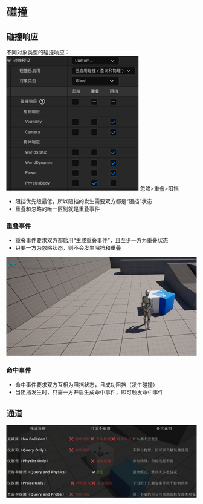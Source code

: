 # 碰撞

## 碰撞响应
不同对象类型的碰撞响应：
![alt text](image.png)
忽略>重叠>阻挡
- 阻挡优先级最低，所以阻挡的发生需要双方都是“阻挡”状态
- 重叠和忽略的唯一区别就是重叠事件

### 重叠事件
- 重叠事件要求双方都启用“生成重叠事件”，且至少一方为重叠状态
- 只要一方为忽略状态，则不会发生阻挡和重叠

![alt text](image-1.png)

### 命中事件
- 命中事件要求双方互相为阻挡状态，且成功阻挡（发生碰撞）
- 当阻挡发生时，只需一方开启生成命中事件，即可触发命中事件


## 通道









![alt text](image-2.png)